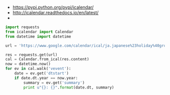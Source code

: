 
- https://pypi.python.org/pypi/icalendar/
- http://icalendar.readthedocs.io/en/latest/
-

~~~py
import requests
from icalendar import Calendar
from datetime import datetime

url = 'https://www.google.com/calendar/ical/ja.japanese%23holiday%40group.v.calendar.google.com/public/basic.ics'

res = requests.get(url)
cal = Calendar.from_ical(res.content)
now = datetime.now()
for ev in cal.walk('vevent'):
    date = ev.get('dtstart')
    if date.dt.year == now.year:
        summary = ev.get('summary')
        print u"{}: {}".format(date.dt, summary)
~~~        
